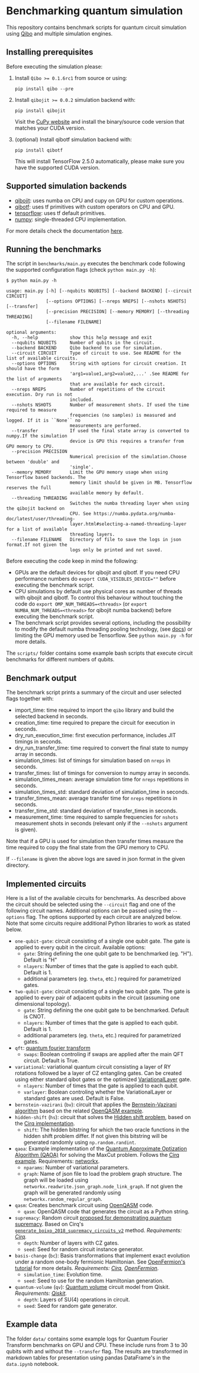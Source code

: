 # Benchmarking quantum simulation

This repository contains benchmark scripts for quantum circuit simulation using
[Qibo](https://github.com/qiboteam/qibo) and multiple simulation engines.

## Installing prerequisites

Before executing the simulation please:

1. Install `Qibo >= 0.1.6rc1` from source or using:
    ```
    pip install qibo --pre
    ```

2. Install `qibojit >= 0.0.2` simulation backend with:
    ```
    pip install qibojit
    ```
    Visit the [CuPy website](https://cupy.dev/) and install the binary/source code version that matches your CUDA version.

3. (optional) Install qibotf simulation backend with:
    ```
    pip install qibotf
    ```
    This will install TensorFlow 2.5.0 automatically, please make sure you have the supported CUDA version.

## Supported simulation backends

- [qibojit](https://github.com/qiboteam/qibojit): uses numba on CPU and cupy on GPU for custom operations.
- [qibotf](https://github.com/qiboteam/qibotf): uses tf primitives with custom operators on CPU and GPU.
- [tensorflow](https://www.tensorflow.org/): uses tf default primitives.
- [numpy](https://numpy.org/): single-threaded CPU implementation.

For more details check the documentation [here](https://qibo.readthedocs.io/en/latest/installation.html).

## Running the benchmarks

The script in `benchmarks/main.py` executes the benchmark code following the supported configuration flags (check `python main.py -h`):

```
$ python main.py -h

usage: main.py [-h] [--nqubits NQUBITS] [--backend BACKEND] [--circuit CIRCUIT]
               [--options OPTIONS] [--nreps NREPS] [--nshots NSHOTS] [--transfer]
               [--precision PRECISION] [--memory MEMORY] [--threading THREADING]
               [--filename FILENAME]

optional arguments:
  -h, --help            show this help message and exit
  --nqubits NQUBITS     Number of qubits in the circuit.
  --backend BACKEND     Qibo backend to use for simulation.
  --circuit CIRCUIT     Type of circuit to use. See README for the list of available circuits.
  --options OPTIONS     String with options for circuit creation. It should have the form
                        'arg1=value1,arg2=value2,...' .See README for the list of arguments
                        that are available for each circuit.
  --nreps NREPS         Number of repetitions of the circuit execution. Dry run is not
                        included.
  --nshots NSHOTS       Number of measurement shots. If used the time required to measure
                        frequencies (no samples) is measured and logged. If it is ``None`` no
                        measurements are performed.
  --transfer            If used the final state array is converted to numpy.If the simulation
                        device is GPU this requires a transfer from GPU memory to CPU.
  --precision PRECISION
                        Numerical precision of the simulation.Choose between 'double' and
                        'single'.
  --memory MEMORY       Limit the GPU memory usage when using Tensorflow based backends. The
                        memory limit should be given in MB. Tensorflow reserves the full
                        available memory by default.
  --threading THREADING
                        Switches the numba threading layer when using the qibojit backend on
                        CPU. See https://numba.pydata.org/numba-doc/latest/user/threading-
                        layer.html#selecting-a-named-threading-layer for a list of available
                        threading layers.
  --filename FILENAME   Directory of file to save the logs in json format.If not given the
                        logs only be printed and not saved.
```

Before executing the code keep in mind the following:
- GPUs are the default devices for qibojit and qibotf. If you need CPU performance numbers do `export CUDA_VISIBLES_DEVICE=""` before executing the benchmark script.
- CPU simulations by default use physical cores as number of threads with qibojit and qibotf. To control this behaviour without touching the code do `export OMP_NUM_THREADS=<threads>` (or `export NUMBA_NUM_THREADS=<threads>` for qibojit numba backend) before executing the benchmark script.
- The benchmark script provides several options, including the possibility to modify the default numba threading pooling technology, (see [docs](https://numba.pydata.org/numba-doc/latest/developer/threading_implementation.html#notes-on-numba-s-threading-implementation)) or limiting the GPU memory used be Tensorflow. See `python main.py -h` for more details.

The `scripts/` folder contains some example bash scripts that execute circuit benchmarks for different numbers of qubits.

## Benchmark output

The benchmark script prints a summary of the circuit and user selected flags together with:
- import_time: time required to import the `qibo` library and build the selected backend in seconds.
- creation_time: time required to prepare the circuit for execution in seconds.
- dry_run_execution_time: first execution performance, includes JIT timings in seconds.
- dry_run_transfer_time: time required to convert the final state to numpy array in seconds.
- simulation_times: list of timings for simulation based on `nreps` in seconds.
- transfer_times: list of timings for conversion to numpy array in seconds.
- simulation_times_mean: average simulation time for `nreps` repetitions in seconds.
- simulation_times_std: standard deviation of simulation_time in seconds.
- transfer_times_mean: average transfer time for `nreps` repetitions in seconds.
- transfer_time_std: standard deviation of transfer_times in seconds.
- measurement_time: time required to sample frequencies for `nshots` measurement shots in seconds (relevant only if the `--nshots` argument is given).

Note that if a GPU is used for simulation then transfer times measure the time required to copy the final state from the GPU memory to CPU.

If `--filename` is given the above logs are saved in json format in the given directory.


## Implemented circuits

Here is a list of the available circuits for benchmarks. As described above the circuit should be selected using the `--circuit` flag and one of the following circuit names. Additional options can be passed using the `--options` flag. The options supported by each circuit are analyzed below. Note that some circuits require additional Python libraries to work as stated below.

- `one-qubit-gate`: circuit consisting of a single one qubit gate. The gate is applied to every qubit in the circuit. Available options:
  - `gate`: String defining the one qubit gate to be benchmarked (eg. "H"). Default is "H"
  - `nlayers`: Number of times that the gate is applied to each qubit. Default is 1.
  - additional parameters (eg. `theta`, etc.) required for parametrized gates.
- `two-qubit-gate`: circuit consisting of a single two qubit gate. The gate is applied to every pair of adjacent qubits in the circuit (assuming one dimensional topology).
  - `gate`: String defining the one qubit gate to be benchmarked. Default is CNOT.
  - `nlayers`: Number of times that the gate is applied to each qubit. Default is 1.
  - additional parameters (eg. `theta`, etc.) required for parametrized gates.
- `qft`: [quantum fourier transform](https://en.wikipedia.org/wiki/Quantum_Fourier_transform)
  - `swaps`: Boolean controling if swaps are applied after the main QFT circuit. Default is True.
- `variational`: variational quantum circuit consisting a layer of RY rotations followed be a layer of CZ entangling gates. Can be created using either standard qibot gates or the optimized [VariationalLayer](https://qibo.readthedocs.io/en/latest/qibo.html#variational-layer) gate.
  - `nlayers`: Number of times that the gate is applied to each qubit.
  - `varlayer`: Boolean controling whether the VariationalLayer or standard gates are used. Default is False.
- `bernstein-vazirani` (`bv`): circuit that applies the [Bernstein-Vazirani algorithm](https://qiskit.org/textbook/ch-algorithms/bernstein-vazirani.html#example) based on the related [OpenQASM example](https://github.com/Qiskit/openqasm/tree/0af8b8489f32d46692b3a3a1421e98c611cd86cc/benchmarks/bv).
- `hidden-shift` (`hs`): circuit that solves the [Hidden shift problem](https://en.wikipedia.org/wiki/Hidden_shift_problem), based on the [Cirq implementation](https://github.com/quantumlib/Cirq/blob/master/examples/hidden_shift_algorithm.py).
  - `shift`: The hidden bitstring for which the two oracle functions in the hidden shift problem differ. If not given this bitstring will be generated randomly using `np.random.randint`.
- `qaoa`: Example implementation of the [Quantum Approximate Optization Algorithm (QAOA)](https://arxiv.org/abs/1411.4028) for solving the MaxCut problem. Follows the [Cirq example](https://github.com/quantumlib/Cirq/blob/master/examples/qaoa.py). Requirements: [networkx](https://networkx.org/).
  - `nparams`: Number of variational parameters.
  - `graph`: Name of json file to load the problem graph structure. The graph will be loaded using `networkx.readwrite.json_graph.node_link_graph`. If not given the graph will be generated randomly using `networkx.random_regular_graph`.
- `qasm`: Creates benchmark circuit using [OpenQASM](https://github.com/Qiskit/openqasm) code.
  - `qasm`: OpenQASM code that generates the circuit as a Python string.
- `supremacy`: Random circuit [proposed for demonstrating quantum supremacy](https://arxiv.org/abs/1807.10749). Based on Cirq's [`generate_boixo_2018_supremacy_circuits_v2`](https://github.com/quantumlib/Cirq/blob/v0.11.0/cirq-core/cirq/experiments/google_v2_supremacy_circuit.py) method. *Requirements: [Cirq](https://quantumai.google/cirq).*
  - `depth`: Number of layers with CZ gates.
  - `seed`: Seed for random circuit instance generator.
- `basis-change` (`bc`): Basis transformations that implement exact evolution under a random one-body fermionic Hamiltonian. See [OpenFermion's tutorial](https://quantumai.google/openfermion/tutorials/circuits_1_basis_change) for more details. *Requirements: [Cirq](https://quantumai.google/cirq), [OpenFermion](https://github.com/quantumlib/OpenFermion).*
  - `simulation_time`: Evolution time.
  - `seed`: Seed to use for the random Hamiltonian generation.
- `quantum-volume` (`qv`): [Quantum volume](https://qiskit.org/documentation/stubs/qiskit.circuit.library.QuantumVolume.html) circuit model from Qiskit. *Requirements: [Qiskit](https://qiskit.org/).*
  - `depth`: Layers of SU(4) operations in circuit.
  - `seed`: Seed for random gate generator.


## Example data

The folder `data/` contains some example logs for Quantum Fourier Transform benchmarks on GPU and CPU. These include runs from 3 to 30 qubits with and without the `--transfer` flag. The results are transformed in markdown tables for presentation using pandas DataFrame's in the `data.ipynb` notebook.
